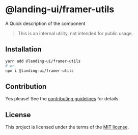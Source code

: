 # @landing-ui/framer-utils

A Quick description of the component

> This is an internal utility, not intended for public usage.

## Installation

```sh
yarn add @landing-ui/framer-utils
# or
npm i @landing-ui/framer-utils
```

## Contribution

Yes please! See the
[contributing guidelines](https://github.com/PanagiotisPitsikoulis/landing.ui/blob/master/CONTRIBUTING.md)
for details.

## License

This project is licensed under the terms of the
[MIT license](https://github.com/PanagiotisPitsikoulis/landing.ui/blob/master/LICENSE).
